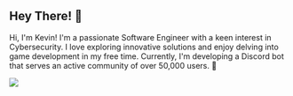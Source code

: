 ## Hey There! 👋
Hi, I'm Kevin! I'm a passionate Software Engineer with a keen interest in Cybersecurity. I love exploring innovative solutions and enjoy delving into game development in my free time. Currently, I'm developing a Discord bot that serves an active community of over 50,000 users. 🚀


<img src="https://skillicons.dev/icons?i=go,js,grafana,terraform,vim,docker,git,github,ubuntu,godot&perline=15">

